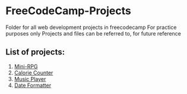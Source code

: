 # FreeCodeCamp-Projects
Folder for all web development projects in freecodecamp
For practice purposes only
Projects and files can be referred to, for future reference

## List of projects:
1. [Mini-RPG](https://obhi1kenobhi.github.io/FreeCodeCamp-Projects/rpg-dragon-repeller/)
2. [Calorie Counter](https://obhi1kenobhi.github.io/FreeCodeCamp-Projects/calorie-counter/)
3. [Music Player](https://obhi1kenobhi.github.io/FreeCodeCamp-Projects/music-player/)
4. [Date Formatter](https://obhi1kenobhi.github.io/FreeCodeCamp-Projects/date-formatter/)

